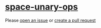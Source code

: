 [space-unary-ops](https://eslint.org/docs/rules/space-unary-ops)
================================================================
Please [open an issue](https://github.com/rasenplanscher/eslint-config-rasenplanscher/issues/new)
or [create a pull request](https://github.com/rasenplanscher/eslint-config-rasenplanscher/edit/main/src/rules-configurations/eslint/space-unary-ops.md)